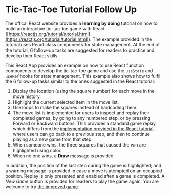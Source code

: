 # Tic-Tac-Toe Tutorial Follow Up

The offical React website provides a **learning by doing** tutorial on how to build an interactive tic-tac-toe game with React ([https://reactjs.org/tutorial/tutorial.html](https://reactjs.org/tutorial/tutorial.html)). The example provided in the tutorial uses React class components for state management. At the end of the tutorial, 6 follow-up tasks are suggested for readers to practice and develop their React skills.

This React App provides an example on how to use React function components to develop the tic-tac-toe game and use the `useState` and `useRef` hooks for state management. This example also shows how to fulfil the 6 follow-up tasks similar to the ones suggested in the React tutorial:

1. Display the location (using the square number) for each move in the move history.
2. Highlight the current selected item in the move list.
3. Use loops to make the squares instead of hardcoding them.
4. The move list is implemented for users to inspect and replay their completed games, by going to any numbered step, or by pressing Forward or Backward buttons. This provides a standard game replay, which differs from the [implementation provided in the React tutorial](https://codepen.io/gaearon/pen/gWWZgR?editors=0010), where users can go back to a previous step, and then to continue playing as a new game from that step.
5. When someone wins, the three squares that caused the win are highlighted using color.
6. When no one wins, a **Draw** message is provided.

In addition, the position of the last step during the game is highlighted; and a warning message is provided in case a move is atempted on an occupied position. Replay is only presented and enabled aften a game is completed. A _New Game_ button is provided for readers to play the game again. You are welcome to try [the improved game](https://wadehonda.github.io/tictactoe).
